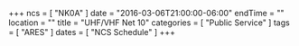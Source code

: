 +++
ncs = [ "NK0A" ]
date = "2016-03-06T21:00:00-06:00"
endTime = ""
location = ""
title = "UHF/VHF Net 10"
categories = [ "Public Service" ]
tags = [ "ARES" ]
dates = [ "NCS Schedule" ]
+++
